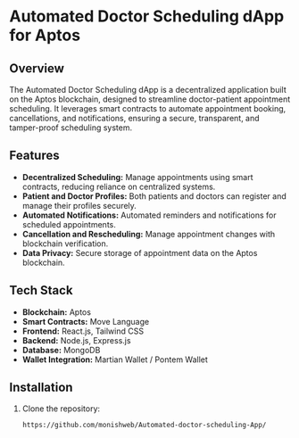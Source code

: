 # Automated Doctor Scheduling dApp for Aptos

## Overview
The Automated Doctor Scheduling dApp is a decentralized application built on the Aptos blockchain, designed to streamline doctor-patient appointment scheduling. It leverages smart contracts to automate appointment booking, cancellations, and notifications, ensuring a secure, transparent, and tamper-proof scheduling system.

## Features
- **Decentralized Scheduling:** Manage appointments using smart contracts, reducing reliance on centralized systems.
- **Patient and Doctor Profiles:** Both patients and doctors can register and manage their profiles securely.
- **Automated Notifications:** Automated reminders and notifications for scheduled appointments.
- **Cancellation and Rescheduling:** Manage appointment changes with blockchain verification.
- **Data Privacy:** Secure storage of appointment data on the Aptos blockchain.

## Tech Stack
- **Blockchain:** Aptos  
- **Smart Contracts:** Move Language  
- **Frontend:** React.js, Tailwind CSS  
- **Backend:** Node.js, Express.js  
- **Database:** MongoDB  
- **Wallet Integration:** Martian Wallet / Pontem Wallet  

## Installation
1. Clone the repository:
   ```bash
   https://github.com/monishweb/Automated-doctor-scheduling-App/

